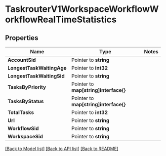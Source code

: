 # TaskrouterV1WorkspaceWorkflowWorkflowRealTimeStatistics

## Properties
Name | Type | Notes
------------ | ------------- | -------------
**AccountSid** | Pointer to **string** | 
**LongestTaskWaitingAge** | Pointer to **int32** | 
**LongestTaskWaitingSid** | Pointer to **string** | 
**TasksByPriority** | Pointer to **map[string]interface{}** | 
**TasksByStatus** | Pointer to **map[string]interface{}** | 
**TotalTasks** | Pointer to **int32** | 
**Url** | Pointer to **string** | 
**WorkflowSid** | Pointer to **string** | 
**WorkspaceSid** | Pointer to **string** | 

[[Back to Model list]](../README.md#documentation-for-models) [[Back to API list]](../README.md#documentation-for-api-endpoints) [[Back to README]](../README.md)


